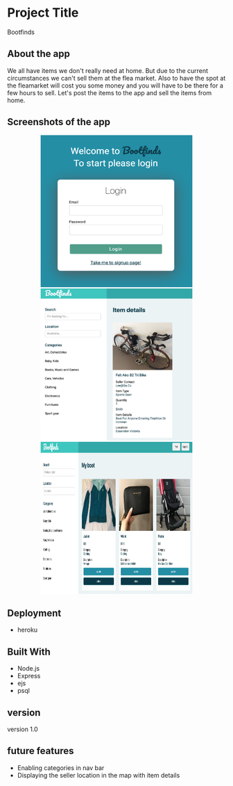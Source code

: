 # Project Title

Bootfinds

## About the app

We all have items we don't really need at home. But due to the current circumstances we can't sell them at the flea market. 
Also to have the spot at the fleamarket will cost you some money and you will have to be there for a few hours to sell. 
Let's post the items to the app and sell the items from home.

## Screenshots of the app

<p align="center">
    <!-- ![login|medium](./public/login.png) -->
    <img src="./public/login.png" width="350" height="350">
    <!-- ![item_detail|medium](./public/item_details.png) -->
    <img src="./public/item_details.png" width="350" height="350">
    <!-- ![myboot|medium](./public/myboot.png) -->
    <img src="./public/myboot.png" width="350" height="350">
</p>

## Deployment

* heroku

## Built With

* Node.js
* Express
* ejs
* psql

## version

version 1.0

## future features

* Enabling categories in nav bar 
* Displaying the seller location in the map with item details
